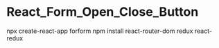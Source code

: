 # React_Form_Open_Close_Button


npx create-react-app forform
    npm install react-router-dom redux react-redux
